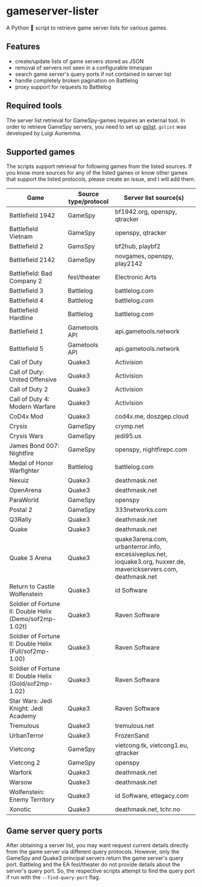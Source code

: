 # gameserver-lister

A Python 🐍 script to retrieve game server lists for various games.

## Features

- create/update lists of game servers stored as JSON
- removal of servers not seen in a configurable timespan
- search game server's query ports if not contained in server list
- handle completely broken pagination on Battlelog
- proxy support for requests to Battlelog

## Required tools

The server list retrieval for GameSpy-games requires an external tool. In order to retrieve GameSpy servers, you need to set up [gslist](http://aluigi.altervista.org/papers.htm#gslist). `gslist` was developed by Luigi Auriemma.

## Supported games

The scripts support retrieval for following games from the listed sources. If you know more sources for any of the listed games or know other games that support the listed protocols, please create an issue, and I will add them.

| Game                                                    | Source type/protocol | Server list source(s)                                                                                             |
|---------------------------------------------------------|----------------------|-------------------------------------------------------------------------------------------------------------------|
| Battlefield 1942                                        | GameSpy              | bf1942.org, openspy, qtracker                                                                                     |
| Battlefield Vietnam                                     | GameSpy              | openspy, qtracker                                                                                                 |
| Battlefield 2                                           | GamsSpy              | bf2hub, playbf2                                                                                                   |
| Battlefield 2142                                        | GameSpy              | novgames, openspy, play2142                                                                                       |
| Battlefield: Bad Company 2                              | fesl/theater         | Electronic Arts                                                                                                   |
| Battlefield 3                                           | Battlelog            | battlelog.com                                                                                                     |
| Battlefield 4                                           | Battlelog            | battlelog.com                                                                                                     |
| Battlefield Hardline                                    | Battlelog            | battlelog.com                                                                                                     |
| Battlefield 1                                           | Gametools API        | api.gametools.network                                                                                             |
| Battlefield 5                                           | Gametools API        | api.gametools.network                                                                                             |
| Call of Duty                                            | Quake3               | Activision                                                                                                        |
| Call of Duty: United Offensive                          | Quake3               | Activision                                                                                                        |
| Call of Duty 2                                          | Quake3               | Activision                                                                                                        |
| Call of Duty 4: Modern Warfare                          | Quake3               | Activision                                                                                                        |
| CoD4x Mod                                               | Quake3               | cod4x.me, doszgep.cloud                                                                                           |
| Crysis                                                  | GameSpy              | crymp.net                                                                                                         |
| Crysis Wars                                             | GameSpy              | jedi95.us                                                                                                         |
| James Bond 007: Nightfire                               | GameSpy              | openspy, nightfirepc.com                                                                                          |
| Medal of Honor Warfighter                               | Battlelog            | battlelog.com                                                                                                     |
| Nexuiz                                                  | Quake3               | deathmask.net                                                                                                     |
| OpenArena                                               | Quake3               | deathmask.net                                                                                                     |
| ParaWorld                                               | GameSpy              | openspy                                                                                                           |
| Postal 2                                                | GameSpy              | 333networks.com                                                                                                   |
| Q3Rally                                                 | Quake3               | deathmask.net                                                                                                     |
| Quake                                                   | Quake3               | deathmask.net                                                                                                     |
| Quake 3 Arena                                           | Quake3               | quake3arena.com, urbanterror.info, excessiveplus.net, ioquake3.org, huxxer.de, maverickservers.com, deathmask.net |
| Return to Castle Wolfenstein                            | Quake3               | id Software                                                                                                       |
| Soldier of Fortune II: Double Helix (Demo/sof2mp-1.02t) | Quake3               | Raven Software                                                                                                    |
| Soldier of Fortune II: Double Helix (Full/sof2mp-1.00)  | Quake3               | Raven Software                                                                                                    |
| Soldier of Fortune II: Double Helix (Gold/sof2mp-1.02)  | Quake3               | Raven Software                                                                                                    |
| Star Wars: Jedi Knight: Jedi Academy                    | Quake3               | Raven Software                                                                                                    |
| Tremulous                                               | Quake3               | tremulous.net                                                                                                     |
| UrbanTerror                                             | Quake3               | FrozenSand                                                                                                        |
| Vietcong                                                | GameSpy              | vietcong.tk, vietcong1.eu, qtracker                                                                               |
| Vietcong 2                                              | GameSpy              | openspy                                                                                                           |
| Warfork                                                 | Quake3               | deathmask.net                                                                                                     |
| Warsow                                                  | Quake3               | deathmask.net                                                                                                     |
| Wolfenstein: Enemy Territory                            | Quake3               | id Software, etlegacy.com                                                                                         |
| Xonotic                                                 | Quake3               | deathmask.net, tchr.no                                                                                            |

## Game server query ports

After obtaining a server list, you may want request current details directly from the game server via different query protocols. However, only the GameSpy and Quake3 principal servers return the game server's query port. Battlelog and the EA fesl/theater do not provide details about the server's query port. So, the respective scripts attempt to find the query port if run with the `--find-query-port` flag.
